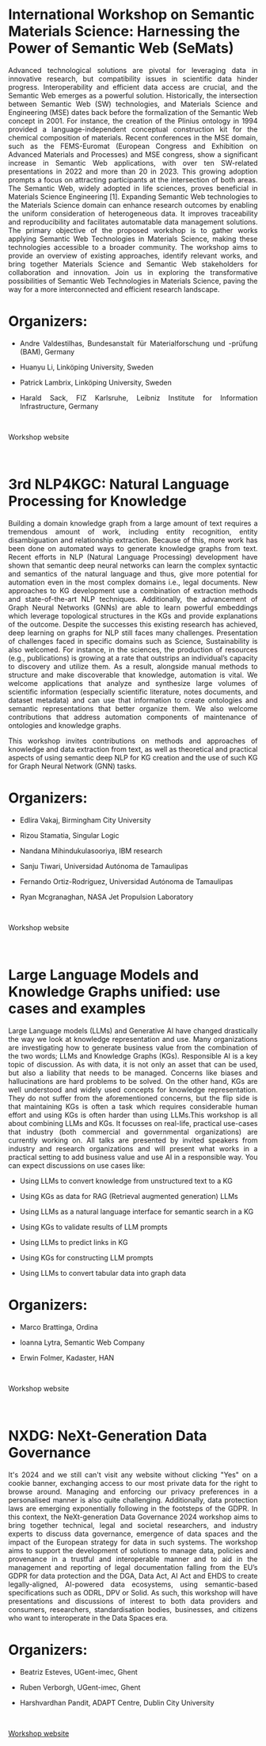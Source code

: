 # International Workshop on Semantic Materials Science: Harnessing the Power of Semantic Web (SeMats)
<p style="text-align: justify !important;">Advanced technological solutions are pivotal for leveraging data in innovative research, but compatibility issues in scientific data hinder progress. Interoperability and efficient data access are crucial, and the Semantic Web emerges as a powerful solution. Historically, the intersection  between Semantic Web (SW) technologies, and Materials Science and Engineering (MSE) dates back before the formalization of the Semantic  Web concept in 2001. For instance, the creation of the Plinius ontology in 1994 provided a language-independent conceptual construction  kit for the chemical composition of materials. Recent conferences in the MSE domain, such as the FEMS-Euromat (European Congress and Exhibition on Advanced Materials and Processes) and MSE congress, show a significant increase in Semantic Web applications, with over ten SW-related presentations in 2022 and more than 20 in 2023. This growing  adoption prompts a focus on attracting participants at the intersection of both areas. The Semantic Web, widely adopted in life sciences, proves beneficial in Materials Science Engineering [1]. Expanding Semantic  Web technologies to the Materials Science domain can enhance research outcomes by enabling the uniform consideration of heterogeneous data.  It improves traceability and reproducibility and facilitates automatable data management solutions. The primary objective of the proposed workshop is to gather works applying Semantic Web Technologies in  Materials Science, making these technologies accessible to a broader community. The workshop aims to provide an overview of existing  approaches, identify relevant works, and bring together Materials Science and Semantic Web stakeholders for collaboration and innovation. Join us in exploring the transformative possibilities of Semantic Web Technologies in Materials Science, paving the way for a more interconnected and efficient research landscape.</p>

# Organizers:

<ul>
<li><p style="text-align: justify !important;">Andre Valdestilhas, Bundesanstalt für Materialforschung und -prüfung (BAM), Germany</p></li>
<li><p style="text-align: justify !important;">Huanyu Li, Linköping University, Sweden</p></li>
<li><p style="text-align: justify !important;">Patrick Lambrix, Linköping University, Sweden</p></li>
<li><p style="text-align: justify !important;">Harald Sack, FIZ Karlsruhe, Leibniz Institute for Information Infrastructure, Germany</p></li>
</ul>
<br>
<p><a style="text-decoration: none;" target="_blank" href="https://sites.google.com/view/semanticmaterials">Workshop website</a></p>
<br>

# 3rd NLP4KGC: Natural Language Processing for Knowledge 
<p style="text-align: justify !important;">Building a domain knowledge graph from a large amount of text requires a tremendous amount of work, including entity recognition, entity disambiguation and relationship extraction. Because of this, more work has been done on automated ways to generate knowledge graphs from text. Recent efforts in NLP (Natural Language Processing) development have shown that semantic deep neural networks can learn the complex syntactic and semantics of the natural language and thus, give more potential for automation even in the most complex domains i.e., legal documents. New approaches to KG development use a combination of extraction methods and state-of-the-art NLP techniques. Additionally, the advancement of Graph Neural Networks (GNNs) are able to learn powerful embeddings which leverage topological structures in the KGs and provide explanations of the outcome. Despite the successes this existing research has achieved, deep learning on graphs for NLP still faces many challenges. Presentation of challenges faced in specific domains such as Science, Sustainability is also welcomed. For instance, in the sciences, the production of resources (e.g., publications) is growing at a rate that outstrips an individual’s capacity to discovery and utilize them. As a result, alongside manual methods to structure and make discoverable that knowledge, automation is vital. We welcome applications that analyze and synthesize large volumes of scientific information (especially scientific literature, notes documents, and dataset metadata) and can use that information to create ontologies and semantic representations that better organize them. We also welcome contributions that address automation components of maintenance of ontologies and knowledge graphs. </p>
<p style="text-align: justify !important;">This workshop invites contributions on methods and approaches of knowledge and data extraction from text, as well as theoretical and practical aspects of using semantic deep NLP for KG creation and the use of such KG for Graph Neural Network (GNN) tasks.</p>

# Organizers:
<ul>
<li><p style="text-align: justify !important;">Edlira Vakaj,  Birmingham City University</p></li>
<li><p style="text-align: justify !important;">Rizou Stamatia, Singular Logic</p></li>
<li><p style="text-align: justify !important;">Nandana Mihindukulasooriya, IBM research</p></li>
<li><p style="text-align: justify !important;">Sanju Tiwari, Universidad Autónoma de Tamaulipas</p></li>
<li><p style="text-align: justify !important;">Fernando Ortiz-Rodríguez, Universidad Autónoma de Tamaulipas</p></li>
<li><p style="text-align: justify !important;">Ryan Mcgranaghan, NASA Jet Propulsion Laboratory</p></li>
</ul>
<br>
<p><a style="text-decoration: none;" target="_blank" href="https://sites.google.com/view/3rdnlp4kgc/home">Workshop website</a></p>
<br>

# Large Language Models and Knowledge Graphs unified: use cases and examples
<p style="text-align: justify !important;">Large Language models (LLMs) and Generative AI have changed drastically the way we look at knowledge representation and use. Many organizations are investigating how to generate business value from the combination of the two words; LLMs and Knowledge Graphs (KGs). Responsible AI is a key topic of discussion. As with data, it is not only an asset that can be used, but also a liability that needs to be managed. Concerns like biases and hallucinations are hard problems to be solved. On the other hand, KGs are well understood and widely used concepts for knowledge representation. They do not suffer from the aforementioned concerns, but the flip side is that maintaining KGs is often a task which requires considerable human effort and using KGs is often harder than using LLMs.This workshop is all about combining LLMs and KGs. It focusses on real-life, practical use-cases that industry (both commercial and governmental organizations) are currently working on. All talks are presented by invited speakers from industry and research organizations and will present what works in a practical setting to add business value and use AI in a responsible way.
You can expect discussions on use cases like:
</p>

<ul>
	<li><p style="text-align: justify !important;">Using LLMs to convert knowledge from unstructured text to a KG</p></li>
	<li><p style="text-align: justify !important;">Using KGs as data for RAG (Retrieval augmented generation) LLMs</p></li>
	<li><p style="text-align: justify !important;">Using LLMs as a natural language interface for semantic search in a KG</p></li>
	<li><p style="text-align: justify !important;">Using KGs to validate results of LLM prompts</p></li>
	<li><p style="text-align: justify !important;">Using LLMs to predict links in KG</p></li>
	<li><p style="text-align: justify !important;">Using KGs for constructing LLM prompts</p></li>
	<li><p style="text-align: justify !important;">Using LLMs to convert tabular data into graph data</p></li>
</ul>

# Organizers:
<ul>
<li><p style="text-align: justify !important;">Marco Brattinga, Ordina</p></li>
<li><p style="text-align: justify !important;">Ioanna Lytra, Semantic Web Company</p></li>
<li><p style="text-align: justify !important;">Erwin Folmer, Kadaster, HAN</p></li>
</ul>
<br>
<p><a style="text-decoration: none;" target="_blank" href="https://sites.google.com/view/llmskgs">Workshop website</a></p>
<br>

# NXDG: NeXt-Generation Data Governance 
<p style="text-align: justify !important;">It's 2024 and we still can't visit any website without clicking "Yes" on a cookie banner, exchanging access to our most private data for the right to browse around. Managing and enforcing our privacy preferences in a personalised manner is also quite challenging. Additionally, data protection laws are emerging exponentially following in the footsteps of the GDPR. In this context, the NeXt-generation Data Governance 2024 workshop aims to bring together technical, legal and societal researchers, and industry experts to discuss data governance, emergence of data spaces and the impact of the European strategy for data in such systems. The workshop aims to support the development of solutions to manage data, policies and provenance in a trustful and interoperable manner and to aid in the management and reporting of legal documentation falling from the EU’s GDPR for data protection and the DGA, Data Act, AI Act and EHDS to create legally-aligned, AI-powered data ecosystems, using semantic-based specifications such as ODRL, DPV or Solid. As such, this workshop will have presentations and discussions of interest to both data providers and consumers, researchers, standardisation bodies, businesses, and citizens who want to interoperate in the Data Spaces era. </p>

# Organizers:
<ul>
<li><p style="text-align: justify !important;">Beatriz Esteves, UGent-imec, Ghent</p></li>
<li><p style="text-align: justify !important;">Ruben Verborgh, UGent-imec, Ghent</p></li>
<li><p style="text-align: justify !important;">Harshvardhan Pandit, ADAPT Centre, Dublin City University</p></li>
</ul>
<br>
<p><a href="https://w3id.org/nxdg/2024">Workshop website</a></p>
<br>
